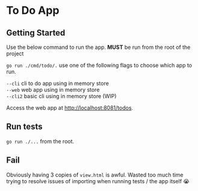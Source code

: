 # To Do App

## Getting Started

Use the below command to run the app. **MUST** be run from the root of the project

`go run ./cmd/todo/.` use one of the following flags to choose which app to run.

`--cli` cli to do app using in memory store  
`--web` web app using in memory store  
`--cli2` basic cli using in memory store (WIP)

Access the web app at [http://localhost:8081/todos](http://localhost:8081/todos).

## Run tests

`go run ./...` from the root.

## Fail

Obviously having 3 copies of `view.html` is awful. Wasted too much time trying to resolve issues of importing when running tests / the app itself :sob:
